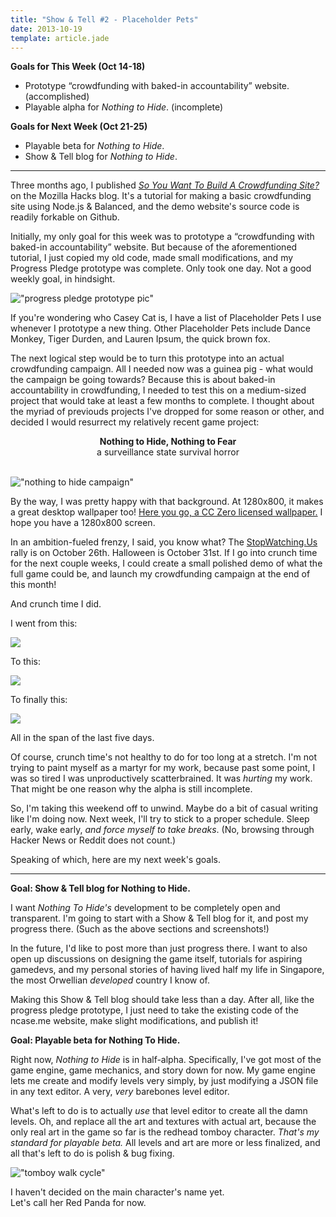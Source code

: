 ```yaml
---
title: "Show & Tell #2 - Placeholder Pets"
date: 2013-10-19
template: article.jade
---
```


**Goals for This Week (Oct 14-18)**   

* Prototype “crowdfunding with baked-in accountability” website. (accomplished)
* Playable alpha for *Nothing to Hide*. (incomplete)

**Goals for Next Week (Oct 21-25)**    

* Playable beta for *Nothing to Hide*.
* Show & Tell blog for *Nothing to Hide*.

---

Three months ago, I published 
*[So You Want To Build A Crowdfunding Site?](https://hacks.mozilla.org/2013/07/so-you-wanna-build-a-crowdfunding-site/)*
on the Mozilla Hacks blog. 
It's a tutorial for making a basic crowdfunding site using Node.js & Balanced,
and the demo website's source code is readily forkable on Github.

Initially, my only goal for this week was to prototype a “crowdfunding with baked-in accountability” website.
But because of the aforementioned tutorial, I just copied my old code, made small modifications, and my Progress Pledge prototype was complete.
Only took one day. Not a good weekly goal, in hindsight.

!["progress pledge prototype pic"](http://i.imgur.com/33MJGqu.png)

If you're wondering who Casey Cat is, I have a list of Placeholder Pets I use whenever I prototype a new thing.
Other Placeholder Pets include Dance Monkey, Tiger Durden, and Lauren Ipsum, the quick brown fox.

The next logical step would be to turn this prototype into an actual crowdfunding campaign.
All I needed now was a guinea pig - what would the campaign be going towards?
Because this is about baked-in accountability in crowdfunding,
I needed to test this on a medium-sized project that would take at least a few months to complete.
I thought about the myriad of previouds projects I've dropped for some reason or other,
and decided I would resurrect my relatively recent game project:

<div style="text-align:center">
	<b>Nothing to Hide, Nothing to Fear</b>
	<br>
	a surveillance state survival horror
	<br><br>
</div>


!["nothing to hide campaign"](http://i.imgur.com/Koa73xv.png)

By the way, I was pretty happy with that background.
At 1280x800, it makes a great desktop wallpaper too!
[Here you go, a CC Zero licensed wallpaper.](http://i.imgur.com/uLBroAh.png)
I hope you have a 1280x800 screen.

In an ambition-fueled frenzy, I said, you know what? 
The [StopWatching.Us](https://rally.stopwatching.us/) rally is on October 26th. Halloween is October 31st.
If I go into crunch time for the next couple weeks,
I could create a small polished demo of what the full game could be, and launch my crowdfunding campaign at the end of this month!

And crunch time I did.

I went from this:

![](http://i.imgur.com/qBccRAG.png)

To this:

![](http://i.imgur.com/dn3SStS.png)

To finally this:

![](http://i.imgur.com/0BF4GjG.png)

All in the span of the last five days.

Of course, crunch time's not healthy to do for too long at a stretch.
I'm not trying to paint myself as a martyr for my work, because past some point, I was so tired I was unproductively scatterbrained.
It was *hurting* my work. That might be one reason why the alpha is still incomplete.

So, I'm taking this weekend off to unwind. Maybe do a bit of casual writing like I'm doing now.
Next week, I'll try to stick to a proper schedule. Sleep early, wake early, *and force myself to take breaks*.
(No, browsing through Hacker News or Reddit does not count.)

Speaking of which, here are my next week's goals.

---

**Goal: Show & Tell blog for Nothing to Hide.**

I want *Nothing To Hide's* development to be completely open and transparent.
I'm going to start with a Show & Tell blog for it, and post my progress there.
(Such as the above sections and screenshots!)

In the future, I'd like to post more than just progress there.
I want to also open up discussions on designing the game itself,
tutorials for aspiring gamedevs,
and my personal stories of having lived half my life in Singapore, the most Orwellian *developed* country I know of.

Making this Show & Tell blog should take less than a day.
After all, like the progress pledge prototype, I just need to take the existing code of the ncase.me website,
make slight modifications, and publish it!

**Goal: Playable beta for Nothing To Hide.**

Right now, *Nothing to Hide* is in half-alpha.
Specifically, I've got most of the game engine, game mechanics, and story down for now.
My game engine lets me create and modify levels very simply, by just modifying a JSON file in any text editor.
A very, *very* barebones level editor.

What's left to do is to actually *use* that level editor to create all the damn levels.
Oh, and replace all the art and textures with actual art,
because the only real art in the game so far is the redhead tomboy character.
*That's my standard for playable beta.*
All levels and art are more or less finalized, and all that's left to do is polish & bug fixing.

!["tomboy walk cycle"](http://i.imgur.com/NxrzdpI.gif)

I haven't decided on the main character's name yet.    
Let's call her Red Panda for now.